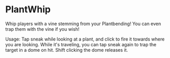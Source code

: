 # PlantWhip
Whip players with a vine stemming from your Plantbending! You can even trap them with the vine if you wish!

Usage: Tap sneak while looking at a plant, and click to fire it towards where you are looking. While it's traveling, you can tap sneak again to trap the target in a dome on hit. Shift clicking the dome releases it.
